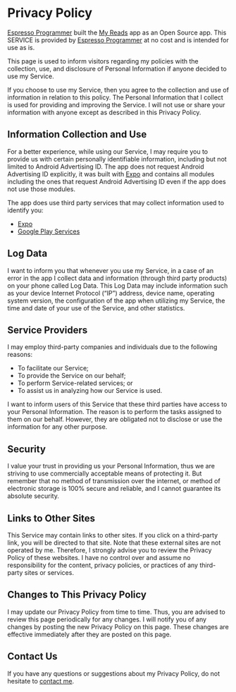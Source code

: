 # Privacy Policy

[Espresso Programmer][about-me] built the [My Reads][my-reads] app as an Open Source app. This SERVICE is provided by [Espresso Programmer][about-me] at no cost and is intended for use as is.

This page is used to inform visitors regarding my policies with the collection, use, and disclosure of Personal Information if anyone decided to use my Service.

If you choose to use my Service, then you agree to the collection and use of information in relation to this policy. The Personal Information that I collect is used for providing and improving the Service. I will not use or share your information with anyone except as described in this Privacy Policy.

## Information Collection and Use

For a better experience, while using our Service, I may require you to provide us with certain personally identifiable information, including but not limited to Android Advertising ID. The app does not request Android Advertising ID explicitly, it was built with [Expo][expo-io] and contains all modules including the ones that request Android Advertising ID even if the app does not use those modules.

The app does use third party services that may collect information used to identify you:

* [Expo][expo-io-terms]
* [Google Play Services][google-play-services-terms]

## Log Data

I want to inform you that whenever you use my Service, in a case of an error in the app I collect data and information (through third party products) on your phone called Log Data. This Log Data may include information such as your device Internet Protocol (“IP”) address, device name, operating system version, the configuration of the app when utilizing my Service, the time and date of your use of the Service, and other statistics.

## Service Providers

I may employ third-party companies and individuals due to the following reasons:

* To facilitate our Service;
* To provide the Service on our behalf;
* To perform Service-related services; or
* To assist us in analyzing how our Service is used.

I want to inform users of this Service that these third parties have access to your Personal Information. The reason is to perform the tasks assigned to them on our behalf. However, they are obligated not to disclose or use the information for any other purpose.

## Security

I value your trust in providing us your Personal Information, thus we are striving to use commercially acceptable means of protecting it. But remember that no method of transmission over the internet, or method of electronic storage is 100% secure and reliable, and I cannot guarantee its absolute security.

## Links to Other Sites

This Service may contain links to other sites. If you click on a third-party link, you will be directed to that site. Note that these external sites are not operated by me. Therefore, I strongly advise you to review the Privacy Policy of these websites. I have no control over and assume no responsibility for the content, privacy policies, or practices of any third-party sites or services.

## Changes to This Privacy Policy

I may update our Privacy Policy from time to time. Thus, you are advised to review this page periodically for any changes. I will notify you of any changes by posting the new Privacy Policy on this page. These changes are effective immediately after they are posted on this page.

## Contact Us

If you have any questions or suggestions about my Privacy Policy, do not hesitate to [contact me][contact-me].

[about-me]: https://espressoprogrammer.com/about-me/
[contact-me]: https://espressoprogrammer.com/about-me/resume/
[my-reads]: https://github.com/vasileboris/MyReads
[expo-io]: https://expo.io/
[expo-io-terms]: https://expo.io/terms
[google-play-services-terms]: https://policies.google.com/privacy
